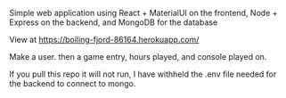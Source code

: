 Simple web application using React + MaterialUI on the frontend, Node + Express on the backend, and MongoDB for the database

View at https://boiling-fjord-86164.herokuapp.com/

Make a user. then a game entry, hours played, and console played on. 

If you pull this repo it will not run, I have withheld the .env file needed for the backend to connect to mongo.

